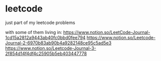# leetcode
just part of my leetcode problems

with some of them living in:
https://www.notion.so/LeetCode-Journal-1cd15a2812a9443ab40fc0bbd0fee794
https://www.notion.so/Leetcode-Journal-2-6970b83ab90b4a9282148ce95c5ad5e3
https://www.notion.so/Leetcode-Journal-3-2f854d14f4df4c25905b5eb403447778
